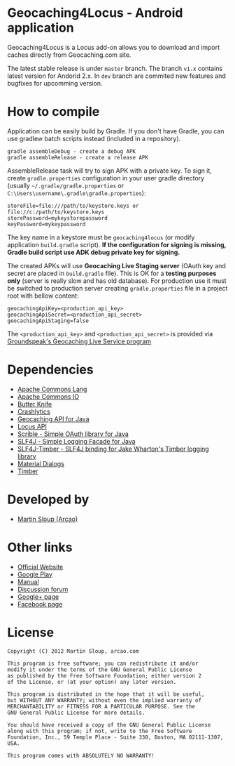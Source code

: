Geocaching4Locus - Android application
======================================

Geocaching4Locus is a Locus add-on allows you to download and import caches directly from Geocaching.com site.

The latest stable release is under `master` branch. The branch `v1.x` contains latest version for Andorid 2.x. In `dev` branch are commited new features and bugfixes for upcomming version.

How to compile
==============
Application can be easily build by Gradle. If you don't have Gradle, you can use gradlew batch scripts instead (included in a repository).

    gradle assembleDebug - create a debug APK
    gradle assembleRelease - create a release APK

AssembleRelease task will try to sign APK with a private key. To sign it, create `gradle.properties` configuration in your user gradle directory (usually `~/.gradle/gradle.properties` or `C:\Users\username\.gradle\gradle.properties`):

    storeFile=file:///path/to/keystore.keys or file://c:/path/to/keystore.keys 
    storePassword=mykeystorepassword
    keyPassword=mykeypassword  

The key name in a keystore must be `geocaching4locus` (or modify application `build.gradle` script). **If the configuration for signing is missing, Gradle build script use ADK debug private key for signing.**

The created APKs will use **Geocaching Live Staging server** (OAuth key and secret are placed in `build.gradle` file). This is OK for a **testing purposes only** (server is really slow and has old database). For production use it must be switched to production server creating `gradle.properties` file in a project root with bellow content:

    geocachingApiKey=<production_api_key>
    geocachingApiSecret=<production_api_secret>
    geocachingApiStaging=false

The `<production_api_key>` and `<production_api_secret>` is provided via [Groundspeak's Geocaching Live Service program](http://www.geocaching.com/mobile/apidevelopers/) 

Dependencies
============
* [Apache Commons Lang](http://commons.apache.org/lang/)
* [Apache Commons IO](http://commons.apache.org/io/)
* [Butter Knife](https://github.com/JakeWharton/butterknife)
* [Crashlytics](https://www.crashlytics.com)
* [Geocaching API for Java](https://github.com/arcao/geocaching-api)
* [Locus API](http://docs.locusmap.eu/doku.php?id=manual:advanced:locus_api)
* [Scrible - Simple OAuth library for Java](https://github.com/fernandezpablo85/scribe-java)
* [SLF4J - Simple Logging Facade for Java](http://www.slf4j.org/)
* [SLF4J-Timber - SLF4J binding for Jake Wharton's Timber logging library](https://github.com/arcao/slf4j-timber)
* [Material Dialogs](https://github.com/afollestad/material-dialogs)
* [Timber](https://github.com/JakeWharton/timber)

Developed by
============
* [Martin Sloup (Arcao)](http://arcao.com)

Other links
===========
* [Official Website](http://geocaching4locus.eu/)
* [Google Play](https://play.google.com/store/apps/details?id=com.arcao.geocaching4locus)
* [Manual](http://geocaching4locus.eu/manual/)
* [Discussion forum](http://forum.asamm.cz/viewtopic.php?f=26&t=549)
* [Google+ page](https://plus.google.com/+Geocaching4LocusEu)
* [Facebook page](https://www.facebook.com/Geocaching4Locus)

License
=======
    Copyright (C) 2012 Martin Sloup, arcao.com

    This program is free software; you can redistribute it and/or
    modify it under the terms of the GNU General Public License
    as published by the Free Software Foundation; either version 2
    of the License, or (at your option) any later version.
    
    This program is distributed in the hope that it will be useful,
    but WITHOUT ANY WARRANTY; without even the implied warranty of
    MERCHANTABILITY or FITNESS FOR A PARTICULAR PURPOSE. See the
    GNU General Public License for more details.
    
    You should have received a copy of the GNU General Public License
    along with this program; if not, write to the Free Software
    Foundation, Inc., 59 Temple Place - Suite 330, Boston, MA 02111-1307, USA.
    
    This program comes with ABSOLUTELY NO WARRANTY!